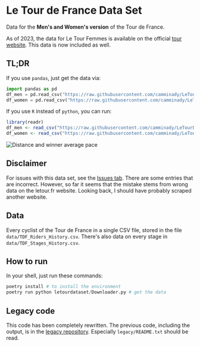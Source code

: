 # Le Tour de France Data Set

Data for the **Men's and Women's version** of the Tour de France.

As of 2023, the data for Le Tour Femmes is available on the official [tour website](https://www.letourfemmes.fr/en). This data is now included as well.  

## TL;DR
If you use `pandas`, just get the data via:
```python
import pandas as pd 
df_men = pd.read_csv("https://raw.githubusercontent.com/camminady/LeTourDataSet/master/data/TDF_Riders_History.csv")
df_women = pd.read_csv("https://raw.githubusercontent.com/camminady/LeTourDataSet/master/data/TDFF_Riders_History.csv")

```
If you use `R` instead of `python`, you can run:
```R
library(readr)
df_men <- read_csv("https://raw.githubusercontent.com/camminady/LeTourDataSet/master/data/TDF_Riders_History.csv")
df_women <- read_csv("https://raw.githubusercontent.com/camminady/LeTourDataSet/master/data/TDFF_Riders_History.csv")
```

![Distance and winner average pace](https://raw.githubusercontent.com/camminady/LeTourDataSet/master/data/TDF_Distance_And_Pace.png)




## Disclaimer 
For issues with this data set, see the [Issues tab](https://github.com/camminady/LeTourDataSet/issues). There are some entries that are incorrect. However, so far it seems that the mistake stems from wrong data on the letour.fr website. Looking back, I should have probably scraped another website.

## Data
Every cyclist of the Tour de France in a single CSV file, stored in the file `data/TDF_Riders_History.csv`.
There's also data on every stage in `data/TDF_Stages_History.csv`.

## How to run
In your shell, just run these commands:
```python
poetry install # to install the environment
poetry run python letourdataset/Downloader.py # get the data
```


## Legacy code
This code has been completely rewritten. The previous code, including the output, is in the [legacy repository](https://github.com/camminady/LeTourDataSetLegacy). Especially `legacy/README.txt` should be read. 
